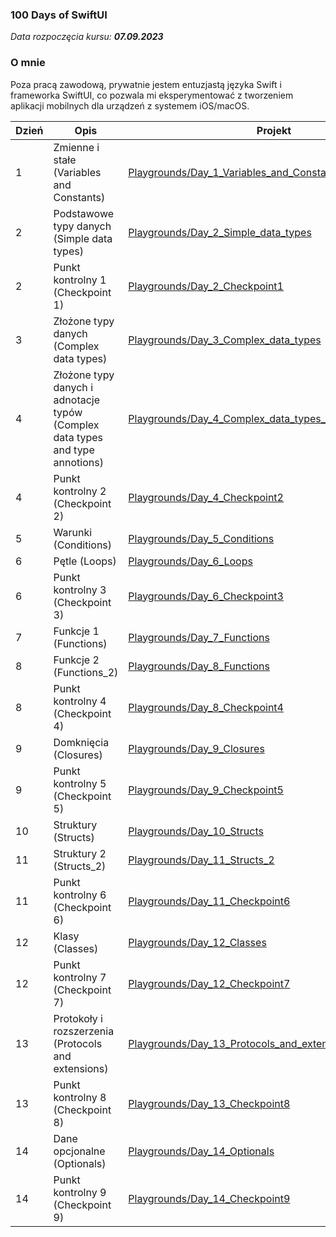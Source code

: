 ### 100 Days of SwiftUI

_Data rozpoczęcia kursu: **07.09.2023**_

### O mnie

Poza pracą zawodową, prywatnie jestem entuzjastą języka Swift i frameworka SwiftUI, co pozwala mi eksperymentować z tworzeniem aplikacji mobilnych dla urządzeń z systemem iOS/macOS.

| Dzień | Opis                                                                          | Projekt                                                                                                                                   |
| ----- | ----------------------------------------------------------------------------- | ----------------------------------------------------------------------------------------------------------------------------------------- |
| 1     | Zmienne i stałe (Variables and Constants)                                     | [Playgrounds/Day_1_Variables_and_Constatns](Playgrounds/Day_1_Variables_and_Constants.playground/Contents.swift)                          |
| 2     | Podstawowe typy danych (Simple data types)                                    | [Playgrounds/Day_2_Simple_data_types](Playgrounds/Day_2_Simple_data_types.playground/Contents.swift)                                      |
| 2     | Punkt kontrolny 1 (Checkpoint 1)                                              | [Playgrounds/Day_2_Checkpoint1](Playgrounds/Day_2_Checkpoint1.playground/Contents.swift)                                                  |
| 3     | Złożone typy danych (Complex data types)                                      | [Playgrounds/Day_3_Complex_data_types](Playgrounds/Day_3_Complex_data_types.playground/Contents.swift)                                    |
| 4     | Złożone typy danych i adnotacje typów (Complex data types and type annotions) | [Playgrounds/Day_4_Complex_data_types_and_type_annotions](Playgrounds/Day_4_Compex_data_types_type_annotations.playground/Contents.swift) |
| 4     | Punkt kontrolny 2 (Checkpoint 2)                                              | [Playgrounds/Day_4_Checkpoint2](Playgrounds/Day_4_Checkpoint2.playground/Contents.swift)                                                  |
| 5     | Warunki (Conditions)                                                          | [Playgrounds/Day_5_Conditions](Playgrounds/Day_5_Conditions.playground/Contents.swift)                                                    |
| 6     | Pętle (Loops)                                                                 | [Playgrounds/Day_6_Loops](Playgrounds/Day_6_Loops.playground/Contents.swift)                                                    |
| 6     | Punkt kontrolny 3 (Checkpoint 3)                                                                 | [Playgrounds/Day_6_Checkpoint3](Playgrounds/Day_6_Checkpoint3.playground/Contents.swift)                                                    |
| 7     | Funkcje 1 (Functions)                                                                 | [Playgrounds/Day_7_Functions](Playgrounds/Day_7_Functions.playground/Contents.swift)                                                    |
| 8     | Funkcje 2 (Functions_2)                                                                 | [Playgrounds/Day_8_Functions](Playgrounds/Day_8_Functions_2.playground/Contents.swift)                                                    |
| 8     | Punkt kontrolny 4 (Checkpoint 4)                                                                 | [Playgrounds/Day_8_Checkpoint4](Playgrounds/Day_8_Checkpoint4.playground/Contents.swift)                                                    |
| 9     | Domknięcia (Closures)                                                                 | [Playgrounds/Day_9_Closures](Playgrounds/Day_9_Closures.playground/Contents.swift)                                                    |
| 9     | Punkt kontrolny 5 (Checkpoint 5)                                                                 | [Playgrounds/Day_9_Checkpoint5](Playgrounds/Day_9_Checkpoint5.playground/Contents.swift)                                                    |
| 10     | Struktury (Structs)                                                                 | [Playgrounds/Day_10_Structs](Playgrounds/Day_10_Structs.playground/Contents.swift)                                                    |
| 11     | Struktury 2 (Structs_2)                                                                 | [Playgrounds/Day_11_Structs_2](Playgrounds/Day_11_Structs_2.playground/Contents.swift)                                                    |
| 11     | Punkt kontrolny 6 (Checkpoint 6)                                                                 | [Playgrounds/Day_11_Checkpoint6](Playgrounds/Day_11_Checkpoint6.playground/Contents.swift)                                                    |
| 12     | Klasy (Classes)                                                                 | [Playgrounds/Day_12_Classes](Playgrounds/Day_12_Classes.playground/Contents.swift)                                                    |
| 12     | Punkt kontrolny 7 (Checkpoint 7)                                                                 | [Playgrounds/Day_12_Checkpoint7](Playgrounds/Day_12_Checkpoint7.playground/Contents.swift)                                                    |
| 13     | Protokoły i rozszerzenia (Protocols and extensions)                                                                 | [Playgrounds/Day_13_Protocols_and_extensions](Playgrounds/Day_13_Protocols_and_extensions.playground/Contents.swift)                                                    |
| 13     | Punkt kontrolny 8 (Checkpoint 8)                                                                 | [Playgrounds/Day_13_Checkpoint8](Playgrounds/Day_13_Checkpoint8.playground/Contents.swift)                                                    |
| 14     | Dane opcjonalne (Optionals)                                                                 | [Playgrounds/Day_14_Optionals](Playgrounds/Day_14_Optionals.playground/Contents.swift)                                                    |
| 14     | Punkt kontrolny 9 (Checkpoint 9)                                                                 | [Playgrounds/Day_14_Checkpoint9](Playgrounds/Day_14_Checkpoint9.playground/Contents.swift)                                                    |
